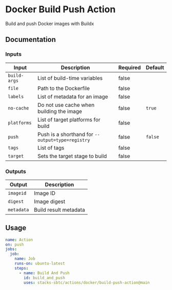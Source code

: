 # Docker Build Push Action

Build and push Docker images with Buildx

## Documentation

### Inputs

| Input        | Description                                      | Required | Default |
| ------------ | ------------------------------------------------ | -------- |---------|
| `build-args` | List of build-time variables                     | false    |         |
| `file`       | Path to the Dockerfile                           | false    |         |
| `labels`     | List of metadata for an image                    | false    |         |
| `no-cache`   | Do not use cache when building the image         | false    | `true`  |
| `platforms`  | List of target platforms for build               | false    |         |
| `push`       | Push is a shorthand for `--output=type=registry` | false    | `false` |
| `tags`       | List of tags                                     | false    |         |
| `target`     | Sets the target stage to build                   | false    |         |

### Outputs

| Output     | Description           |
| ---------- | --------------------- |
| `imageid`  | Image ID              |
| `digest`   | Image digest          |
| `metadata` | Build result metadata |

## Usage

```yaml
name: Action
on: push
jobs:
  job:
    name: Job
    runs-on: ubuntu-latest
    steps:
      - name: Build And Push
        id: build_and_push
        uses: stacks-sbtc/actions/docker/build-push-action@main
```
